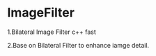 # ImageFilter

1.Bilateral Image Filter
  c++ fast 


2.Base on Bilateral Filter to enhance iamge detail.
